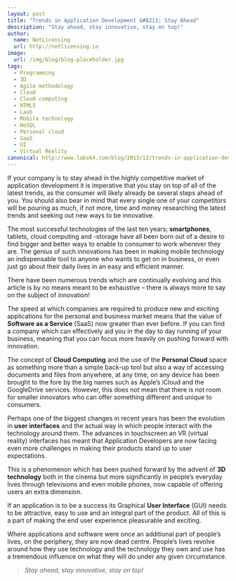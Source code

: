 ```yaml
---
layout: post
title: "Trends in Application Development &#8211; Stay Ahead"
description: "Stay ahead, stay innovative, stay on top!"
author:
  name: NetLicensing
  url: http://netlicensing.io
image:
  url: /img/blog/blog-placeholder.jpg
tags:
  - Programming
  - 3D
  - Agile methodology
  - Cloud
  - Cloud computing
  - HTML5
  - LaaS
  - Mobile technology
  - NoSQL
  - Personal cloud
  - SaaS
  - UI
  - Virtual Reality
canonical: http://www.labs64.com/blog/2013/12/trends-in-application-development-stay-ahead/
---
```


If your company is to stay ahead in the highly competitive market of application development it is imperative that you stay on top of all of the latest trends, as the consumer will likely already be several steps ahead of you. You should also bear in mind that every single one of your competitors will be pouring as much, if not more, time and money researching the latest trends and seeking out new ways to be innovative.

The most successful technologies of the last ten years; **smartphones**, tablets, cloud computing and -storage have all been born out of a desire to find bigger and better ways to enable to consumer to work wherever they are. The genius of such innovations has been in making mobile technology an indispensable tool to anyone who wants to get on in business, or even just go about their daily lives in an easy and efficient manner.

There have been numerous trends which are continually evolving and this article is by no means meant to be exhaustive – there is always more to say on the subject of innovation!

The speed at which companies are required to produce new and exciting applications for the personal and business market means that the value of **Software as a Service** (SaaS) now greater than ever before. If you can find a company which can effectively aid you in the day to day running of your business, meaning that you can focus more heavily on pushing forward with innovation.

The concept of **Cloud Computing** and the use of the **Personal Cloud** space as something more than a simple back-up tool but also a way of accessing documents and files from anywhere, at any time, on any device has been brought to the fore by the big names such as Apple’s iCloud and the GoogleDrive services. However, this does not mean that there is not room for smaller innovators who can offer something different and unique to consumers.

Perhaps one of the biggest changes in recent years has been the evolution in **user interfaces** and the actual way in which people interact with the technology around them. The advances in touchscreen an VR (virtual reality) interfaces has meant that Application Developers are now facing even more challenges in making their products stand up to user expectations.

This is a phenomenon which has been pushed forward by the advent of **3D technology** both in the cinema but more significantly in people’s everyday lives through televisions and even mobile phones, now capable of offering users an extra dimension.

If an application is to be a success its Graphical **User Interface** (GUI) needs to be attractive, easy to use and an integral part of the product. All of this is a part of making the end user experience pleasurable and exciting.

Where applications and software were once an additional part of people’s lives, on the periphery, they are now dead centre. People’s lives revolve around how they use technology and the technology they own and use has a tremendous influence on what they will do under any given circumstance.

> _Stay ahead, stay innovative, stay on top!_
